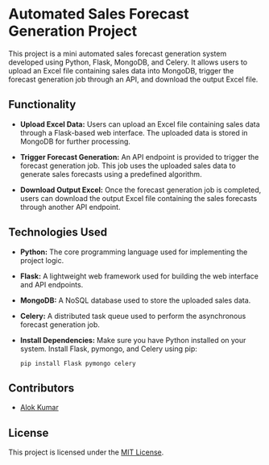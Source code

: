 # Automated Sales Forecast Generation Project

This project is a mini automated sales forecast generation system developed using Python, Flask, MongoDB, and Celery. It allows users to upload an Excel file containing sales data into MongoDB, trigger the forecast generation job through an API, and download the output Excel file.

## Functionality

- **Upload Excel Data:** Users can upload an Excel file containing sales data through a Flask-based web interface. The uploaded data is stored in MongoDB for further processing.
  
- **Trigger Forecast Generation:** An API endpoint is provided to trigger the forecast generation job. This job uses the uploaded sales data to generate sales forecasts using a predefined algorithm.
  
- **Download Output Excel:** Once the forecast generation job is completed, users can download the output Excel file containing the sales forecasts through another API endpoint.

## Technologies Used

- **Python:** The core programming language used for implementing the project logic.
  
- **Flask:** A lightweight web framework used for building the web interface and API endpoints.
  
- **MongoDB:** A NoSQL database used to store the uploaded sales data.
  
- **Celery:** A distributed task queue used to perform the asynchronous forecast generation job.

- **Install Dependencies:** Make sure you have Python installed on your system. Install Flask, pymongo, and Celery using pip:
   ```
   pip install Flask pymongo celery
   ```

## Contributors

- [Alok Kumar](https://github.com/Alok5102R)

## License

This project is licensed under the [MIT License](LICENSE).
